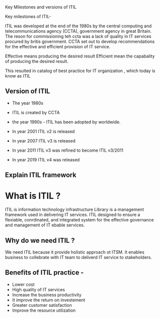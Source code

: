 Key Milestones and versions of ITIL

Key milestones of ITIL-

ITIL was developed at the end of the 1980s by the central computing and telecommunications agency (CCTA), government agency in great Britain.
The reson for commissioning teh ccta was a lack of quality in IT services procured by britis government.
CCTA set out to develop recommendations for the effective and efficient provision of IT service.

 Effective means producing the desired result 
 Efficient mean the capabality  of producing the desired result.

  This resulted in catalog of best practice for IT organization , which today is know as ITIL

  ## Version of ITIL

  - The year 1980s
  - ITIL is created by CCTA
  - the year 1990s - ITIL has been adopted by worldwide.

  - In year 2001 ITIL v2  is released
  - In year 2007 ITIL v3  is released
  - In year 2011 ITIL v3  was refined to become ITIL v3/2011
 - In year 2019 ITIL v4  was released


## Explain ITIL framework

# What is ITIL ?

ITIL is information technology infrastructure Library is a management framework used in delivering IT services.
ITIL designed to ensure a flexiable, conrdinated, and integrated system for the effective governance and management of IT ebable services.


## Why do we need ITIL ?

We need ITIL because it provide holistic approach ot ITSM. It enables business to collebrate with IT team to deliverd IT service to stakeholders.

## Benefits of ITIL practice -

- Lower cost
- High quality of IT services
- Increase the business productivity
- It improve the return on investement
- Greater customer satisfaction
- Improve the resource utilization















